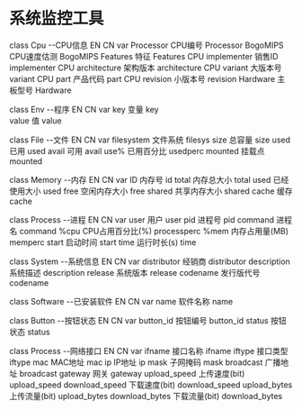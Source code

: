 # 系统监控工具
class Cpu --CPU信息
EN			CN		var
Processor		CPU编号  	Processor
BogoMIPS		CPU速度估测	BogoMIPS
Features		特征		Features
CPU implementer	销售ID 	implementer
CPU architecture	架构版本	architecture
CPU variant		大版本号	variant
CPU part		产品代码	part
CPU revision	小版本号	revision
Hardware		主板型号	Hardware

class Env --程序
EN		CN		var
key		变量		key		
value		值		value

class File --文件
EN		CN		var
filesystem	文件系统	filesys
size		总容量		size
used		已用		used
avail		可用		avail
use%		已用百分比	usedperc
mounted		挂载点		mounted

class Memory --内存
EN		CN		var
ID		内存号		id
total		内存总大小	total
used		已经使用大小	used
free		空闲内存大小	free
shared		共享内存大小	shared
cache		缓存		cache

class Process --进程
EN		    CN		          var
user		用户		       user
pid		    进程号             pid
command		进程名		       command
%cpu		CPU占用百分比(%)	processperc
%mem		内存占用量(MB)	    memperc
start		启动时间	       start
time		运行时长(s)	       time

class System --系统信息
EN		CN		var
distributor	经销商		distributor
description	系统描述	description
release		系统版本	release
codename	发行版代号	codename

class Software --已安装软件
EN		CN		var
name		软件名称	name

class Button --按钮状态
EN		CN		var
button_id	按钮编号	button_id
status	按钮状态	status

class Process --网络接口
EN		        CN		          var
ifname		    接口名称		    ifname
iftype		    接口类型            iftype
mac		        MAC地址		        mac
ip		        IP地址	            ip
mask		    子网掩码	        mask
broadcast	    广播地址	        broadcast
gateway		    网关	            gateway
upload_speed    上传速度(bit)       upload_speed
download_speed  下载速度(bit)       download_speed
upload_bytes    上传流量(bit)       upload_bytes
download_bytes  下载流量(bit)       download_bytes